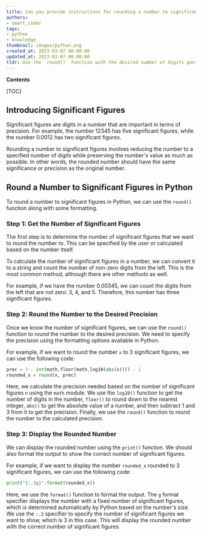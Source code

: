 ```yaml
---
title: Can you provide instructions for rounding a number to significant figures using python?
authors:
- smart_coder
tags:
- python
- knowledge
thumbnail: images/python.png
created_at: 2023-03-07 00:00:00
updated_at: 2023-03-07 00:00:00
tldr: Use the `round()` function with the desired number of digits passed as the second argument, combined with the `math` library`s `log10()` function to calculate the order of magnitude of the number.
---
```


**Contents**

[TOC]

## Introducing Significant Figures

Significant figures are digits in a number that are important in terms of precision. For example, the number 12345 has five significant figures, while the number 0.0012 has two significant figures.

Rounding a number to significant figures involves reducing the number to a specified number of digits while preserving the number's value as much as possible. In other words, the rounded number should have the same significance or precision as the original number.

## Round a Number to Significant Figures in Python

To round a number to significant figures in Python, we can use the `round()` function along with some formatting.

### Step 1: Get the Number of Significant Figures

The first step is to determine the number of significant figures that we want to round the number to. This can be specified by the user or calculated based on the number itself.

To calculate the number of significant figures in a number, we can convert it to a string and count the number of non-zero digits from the left. This is the most common method, although there are other methods as well.

For example, if we have the number 0.00345, we can count the digits from the left that are not zero: 3, 4, and 5. Therefore, this number has three significant figures.

### Step 2: Round the Number to the Desired Precision

Once we know the number of significant figures, we can use the `round()` function to round the number to the desired precision. We need to specify the precision using the formatting options available in Python.

For example, if we want to round the number `x` to 3 significant figures, we can use the following code:

``` python
prec = 3 - int(math.floor(math.log10(abs(x)))) - 1
rounded_x = round(x, prec)
```

Here, we calculate the precision needed based on the number of significant figures `n` using the `math` module. We use the `log10()` function to get the number of digits in the number, `floor()` to round down to the nearest integer, `abs()` to get the absolute value of a number, and then subtract 1 and 3 from it to get the precision. Finally, we use the `round()` function to round the number to the calculated precision.

### Step 3: Display the Rounded Number

We can display the rounded number using the `print()` function. We should also format the output to show the correct number of significant figures.

For example, if we want to display the number `rounded_x` rounded to 3 significant figures, we can use the following code:

``` python
print("{:.3g}".format(rounded_x))
```

Here, we use the `format()` function to format the output. The `g` format specifier displays the number with a fixed number of significant figures, which is determined automatically by Python based on the number's size. We use the `:.3` specifier to specify the number of significant figures we want to show, which is 3 in this case. This will display the rounded number with the correct number of significant figures.
